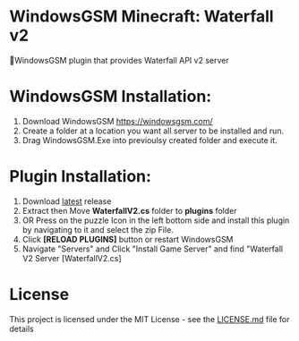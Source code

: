 # WindowsGSM Minecraft: Waterfall v2
🧩WindowsGSM plugin that provides Waterfall API v2 server


# WindowsGSM Installation: 
1. Download WindowsGSM https://windowsgsm.com/ 
2. Create a folder at a location you want all server to be installed and run.
4. Drag WindowsGSM.Exe into previoulsy created folder and execute it.

# Plugin Installation:
1. Download [latest](https://github.com/VisualYak/WindowsGSM.WaterfallV2/releases/latest) release
2. Extract then Move **WaterfallV2.cs** folder to **plugins** folder
3. OR Press on the puzzle Icon in the left bottom side and install this plugin by navigating to it and select the zip File.
4. Click **[RELOAD PLUGINS]** button or restart WindowsGSM
5. Navigate "Servers" and Click "Install Game Server" and find "Waterfall V2 Server [WaterfallV2.cs]

# License
This project is licensed under the MIT License - see the <a href="https://github.com/ohmcodes/WindowsGSM.PluginTemplate/blob/main/LICENSE">LICENSE.md</a> file for details
